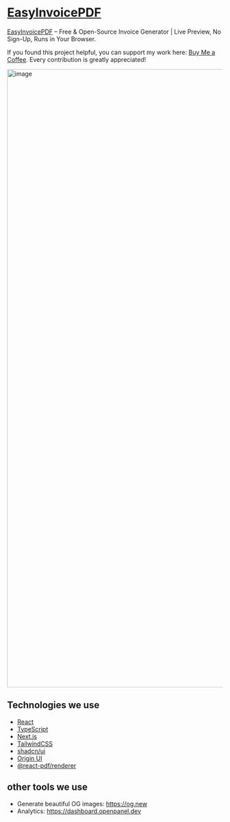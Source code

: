 # [EasyInvoicePDF](https://easyinvoicepdf.com)

[EasyInvoicePDF](https://easyinvoicepdf.com) – Free & Open-Source Invoice Generator | Live Preview, No Sign-Up, Runs in Your Browser.

If you found this project helpful, you can support my work here: [Buy Me a Coffee](https://buymeacoffee.com/vladsazon). Every contribution is greatly appreciated!

<img width="1440" alt="image" src="https://github.com/user-attachments/assets/9bc70941-4c2b-4c13-b264-38e3483a82c4" />

## Technologies we use

- [React](https://react.dev/)
- [TypeScript](https://www.typescriptlang.org/)
- [Next.js](https://nextjs.org/)
- [TailwindCSS](https://tailwindcss.com/)
- [shadcn/ui](https://ui.shadcn.com/)
- [Origin UI](https://originui.com/)
- [@react-pdf/renderer](https://github.com/diegomura/react-pdf)

## other tools we use

- Generate beautiful OG images: https://og.new
- Analytics: https://dashboard.openpanel.dev
